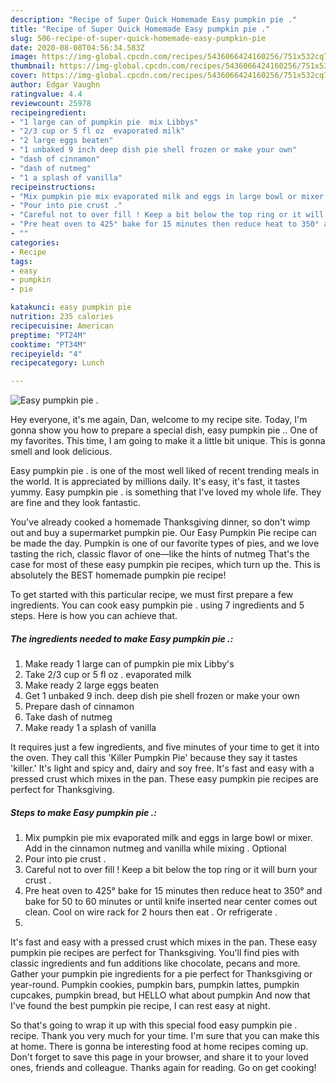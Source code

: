 ```yaml
---
description: "Recipe of Super Quick Homemade Easy pumpkin pie ."
title: "Recipe of Super Quick Homemade Easy pumpkin pie ."
slug: 506-recipe-of-super-quick-homemade-easy-pumpkin-pie
date: 2020-08-08T04:56:34.583Z
image: https://img-global.cpcdn.com/recipes/5436066424160256/751x532cq70/easy-pumpkin-pie-recipe-main-photo.jpg
thumbnail: https://img-global.cpcdn.com/recipes/5436066424160256/751x532cq70/easy-pumpkin-pie-recipe-main-photo.jpg
cover: https://img-global.cpcdn.com/recipes/5436066424160256/751x532cq70/easy-pumpkin-pie-recipe-main-photo.jpg
author: Edgar Vaughn
ratingvalue: 4.4
reviewcount: 25978
recipeingredient:
- "1 large can of pumpkin pie  mix Libbys"
- "2/3 cup or 5 fl oz  evaporated milk"
- "2 large eggs beaten"
- "1 unbaked 9 inch deep dish pie shell frozen or make your own"
- "dash of cinnamon"
- "dash of nutmeg"
- "1 a splash of vanilla"
recipeinstructions:
- "Mix pumpkin pie mix evaporated milk and eggs in large bowl or mixer. Add in the cinnamon nutmeg and vanilla while mixing . Optional"
- "Pour into pie crust ."
- "Careful not to over fill ! Keep a bit below the top ring or it will burn your crust ."
- "Pre heat oven to 425° bake for 15 minutes then reduce heat to 350° and bake for 50 to 60 minutes or until knife inserted near center comes out clean. Cool on wire rack for 2 hours then eat . Or refrigerate ."
- ""
categories:
- Recipe
tags:
- easy
- pumpkin
- pie

katakunci: easy pumpkin pie 
nutrition: 235 calories
recipecuisine: American
preptime: "PT24M"
cooktime: "PT34M"
recipeyield: "4"
recipecategory: Lunch

---
```



![Easy pumpkin pie .](https://img-global.cpcdn.com/recipes/5436066424160256/751x532cq70/easy-pumpkin-pie-recipe-main-photo.jpg)

Hey everyone, it's me again, Dan, welcome to my recipe site. Today, I'm gonna show you how to prepare a special dish, easy pumpkin pie .. One of my favorites. This time, I am going to make it a little bit unique. This is gonna smell and look delicious.

Easy pumpkin pie . is one of the most well liked of recent trending meals in the world. It is appreciated by millions daily. It's easy, it's fast, it tastes yummy. Easy pumpkin pie . is something that I've loved my whole life. They are fine and they look fantastic.

You&#39;ve already cooked a homemade Thanksgiving dinner, so don&#39;t wimp out and buy a supermarket pumpkin pie. Our Easy Pumpkin Pie recipe can be made the day. Pumpkin is one of our favorite types of pies, and we love tasting the rich, classic flavor of one—like the hints of nutmeg That&#39;s the case for most of these easy pumpkin pie recipes, which turn up the. This is absolutely the BEST homemade pumpkin pie recipe!


To get started with this particular recipe, we must first prepare a few ingredients. You can cook easy pumpkin pie . using 7 ingredients and 5 steps. Here is how you can achieve that.

<!--inarticleads1-->

##### The ingredients needed to make Easy pumpkin pie .:

1. Make ready 1 large can of pumpkin pie  mix Libby&#39;s
1. Take 2/3 cup or 5 fl oz . evaporated milk
1. Make ready 2 large eggs beaten
1. Get 1 unbaked 9 inch. deep dish pie shell frozen or make your own
1. Prepare dash of cinnamon
1. Take dash of nutmeg
1. Make ready 1 a splash of vanilla


It requires just a few ingredients, and five minutes of your time to get it into the oven. They call this &#39;Killer Pumpkin Pie&#39; because they say it tastes &#39;killer.&#39; It&#39;s light and spicy and, dairy and soy free. It&#39;s fast and easy with a pressed crust which mixes in the pan. These easy pumpkin pie recipes are perfect for Thanksgiving. 

<!--inarticleads2-->

##### Steps to make Easy pumpkin pie .:

1. Mix pumpkin pie mix evaporated milk and eggs in large bowl or mixer. Add in the cinnamon nutmeg and vanilla while mixing . Optional
1. Pour into pie crust .
1. Careful not to over fill ! Keep a bit below the top ring or it will burn your crust .
1. Pre heat oven to 425° bake for 15 minutes then reduce heat to 350° and bake for 50 to 60 minutes or until knife inserted near center comes out clean. Cool on wire rack for 2 hours then eat . Or refrigerate .
1. 


It&#39;s fast and easy with a pressed crust which mixes in the pan. These easy pumpkin pie recipes are perfect for Thanksgiving. You&#39;ll find pies with classic ingredients and fun additions like chocolate, pecans and more. Gather your pumpkin pie ingredients for a pie perfect for Thanksgiving or year-round. Pumpkin cookies, pumpkin bars, pumpkin lattes, pumpkin cupcakes, pumpkin bread, but HELLO what about pumpkin And now that I&#39;ve found the best pumpkin pie recipe, I can rest easy at night. 

So that's going to wrap it up with this special food easy pumpkin pie . recipe. Thank you very much for your time. I'm sure that you can make this at home. There is gonna be interesting food at home recipes coming up. Don't forget to save this page in your browser, and share it to your loved ones, friends and colleague. Thanks again for reading. Go on get cooking!
